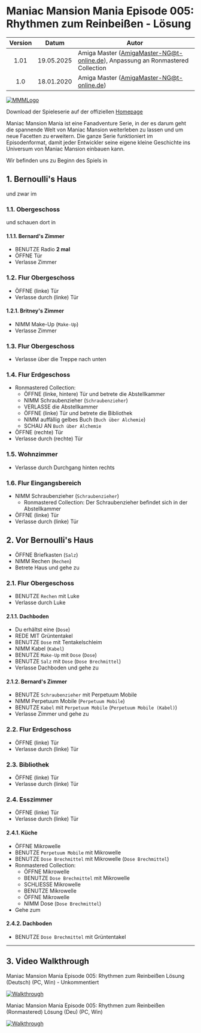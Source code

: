 # Maniac Mansion Mania Episode 005: Rhythmen zum Reinbeißen - Lösung

| Version | Datum      | Autor
|:-------:|------------|-------------------------------------------
|  1.01   | 19.05.2025 | Amiga Master (AmigaMaster-NG@t-online.de), Anpassung an Ronmastered Collection
|  1.0    | 18.01.2020 | Amiga Master (AmigaMaster-NG@t-online.de)

[![MMMLogo](https://www.maniac-mansion-mania.com/banner/banner.png)](https://www.maniac-mansion-mania.com)

Download der Spieleserie auf der offiziellen [Homepage](https://www.maniac-mansion-mania.com)

Maniac Mansion Mania ist eine Fanadventure Serie, in der es darum geht die spannende Welt von Maniac Mansion weiterleben zu lassen und um neue Facetten zu erweitern. Die ganze Serie funktioniert im Episodenformat, damit jeder Entwickler seine eigene kleine Geschichte ins Universum von Maniac Mansion einbauen kann.

Wir befinden uns zu Beginn des Spiels in

## 1. Bernoulli's Haus

und zwar im

### 1.1. Obergeschoss

und schauen dort in

#### 1.1.1. Bernard's Zimmer

- BENUTZE Radio **2 mal**
- ÖFFNE Tür
- Verlasse Zimmer

### 1.2. Flur Obergeschoss

- ÖFFNE (linke) Tür
- Verlasse durch (linke) Tür

#### 1.2.1. Britney's Zimmer

- NIMM Make-Up (`Make-Up`)
- Verlasse Zimmer

### 1.3. Flur Obergeschoss

- Verlasse über die Treppe nach unten

### 1.4. Flur Erdgeschoss

- Ronmastered Collection:
  - ÖFFNE (linke, hintere) Tür und betrete die Abstellkammer
  - NIMM Schraubenzieher (`Schraubenzieher`)
  - VERLASSE die Abstellkammer
  - ÖFFNE (linke) Tür und betrete die Bibliothek
  - NIMM auffällig gelbes Buch (`Buch über Alchemie`)
  - SCHAU AN `Buch über Alchemie`
- ÖFFNE (rechte) Tür
- Verlasse durch (rechte) Tür

### 1.5. Wohnzimmer

- Verlasse durch Durchgang hinten rechts

### 1.6. Flur Eingangsbereich

- NIMM Schraubenzieher (`Schraubenzieher`)
  - Ronmastered Collection: Der Schraubenzieher befindet sich in der Abstellkammer
- ÖFFNE (linke) Tür
- Verlasse durch (linke) Tür

## 2. Vor Bernoulli's Haus

- ÖFFNE Briefkasten (`Salz`)
- NIMM Rechen (`Rechen`)
- Betrete Haus und gehe zu

### 2.1. Flur Obergeschoss

- BENUTZE `Rechen` mit Luke
- Verlasse durch Luke

#### 2.1.1. Dachboden

- Du erhältst eine (`Dose`)
- REDE MIT Grüntentakel
- BENUTZE `Dose` mit Tentakelschleim
- NIMM Kabel (`Kabel`)
- BENUTZE `Make-Up` mit `Dose` (`Dose`)
- BENUTZE `Salz` mit `Dose` (`Dose Brechmittel`)
- Verlasse Dachboden und gehe zu

#### 2.1.2. Bernard's Zimmer

- BENUTZE `Schraubenzieher` mit Perpetuum Mobile
- NIMM Perpetuum Mobile (`Perpetuum Mobile`)
- BENUTZE `Kabel` mit `Perpetuum Mobile` (`Perpetuum Mobile (Kabel)`)
- Verlasse Zimmer und gehe zu

### 2.2. Flur Erdgeschoss

- ÖFFNE (linke) Tür
- Verlasse durch (linke) Tür

### 2.3. Bibliothek

- ÖFFNE (linke) Tür
- Verlasse durch (linke) Tür

### 2.4. Esszimmer

- ÖFFNE (linke) Tür
- Verlasse durch (linke) Tür

#### 2.4.1. Küche

- ÖFFNE Mikrowelle
- BENUTZE `Perpetuum Mobile` mit Mikrowelle
- BENUTZE `Dose Brechmittel` mit Mikrowelle (`Dose Brechmittel`)
- Ronmastered Collection:
  - ÖFFNE Mikrowelle
  - BENUTZE `Dose Brechmittel` mit Mikrowelle
  - SCHLIESSE Mikrowelle
  - BENUTZE Mikrowelle
  - ÖFFNE Mikrowelle
  - NIMM Dose (`Dose Brechmittel`)
- Gehe zum

#### 2.4.2. Dachboden

- BENUTZE `Dose Brechmittel` mit Grüntentakel

--------------------------------------------------------------------------------

## 3. Video Walkthrough

Maniac Mansion Mania Episode 005: Rhythmen zum Reinbeißen Lösung (Deutsch) (PC, Win) - Unkommentiert

[![Walkthrough](https://img.youtube.com/vi/7FWxgvzQBSI/0.jpg)](https://www.youtube.com/watch?v=7FWxgvzQBSI)

Maniac Mansion Mania Episode 005: Rhythmen zum Reinbeißen (Ronmastered) Lösung (Deu) (PC, Win)

[![Walkthrough](https://img.youtube.com/vi/XgAZ1a0-248/0.jpg)](https://www.youtube.com/watch?v=XgAZ1a0-248)
